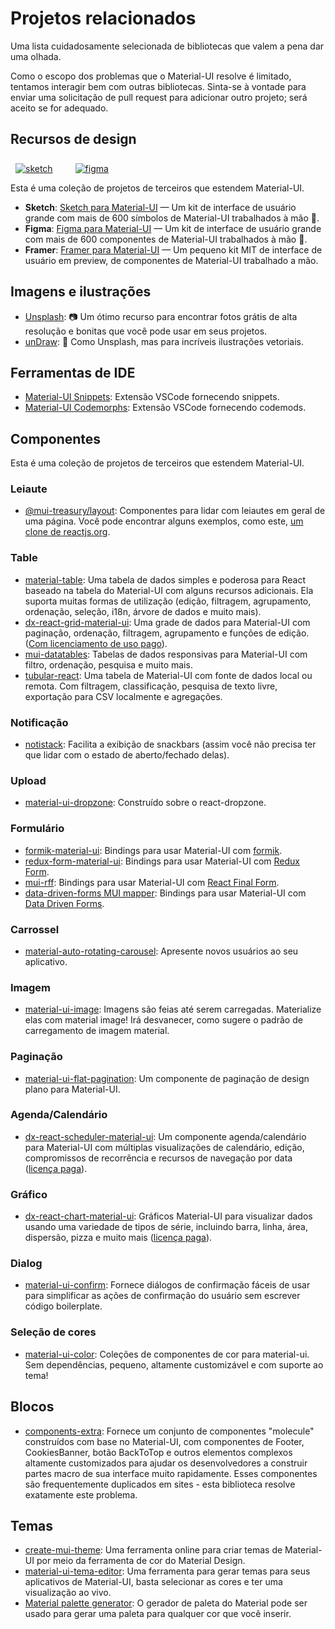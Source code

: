 # Projetos relacionados

<p class="description">Uma lista cuidadosamente selecionada de bibliotecas que valem a pena dar uma olhada.</p>

Como o escopo dos problemas que o Material-UI resolve é limitado, tentamos interagir bem com outras bibliotecas. Sinta-se à vontade para enviar uma solicitação de pull request para adicionar outro projeto; será aceito se for adequado.

## Recursos de design

<a href="https://material-ui.com/store/items/sketch-react/?utm_source=docs&utm_medium=referral&utm_campaign=installation-sketch" style="margin-left: 8px; margin-top: 8px; display: inline-block;"><img src="/static/images/download-sketch.svg" alt="sketch" /></a>
<a href="https://material-ui.com/store/items/figma-react/?utm_source=docs&utm_medium=referral&utm_campaign=installation-figma" style="margin-left: 32px; margin-top: 8px; display: inline-block;"><img src="/static/images/download-figma.svg" alt="figma" /></a>

Esta é uma coleção de projetos de terceiros que estendem Material-UI.

- <strong x-id="1">Sketch</strong>: [Sketch para Material-UI](https://material-ui.com/store/items/sketch-react/?utm_source=docs&utm_medium=referral&utm_campaign=related-projects-sketch) — Um kit de interface de usuário grande com mais de 600 símbolos de Material-UI trabalhados à mão 💎.
- <strong x-id="1">Figma</strong>: [Figma para Material-UI](https://material-ui.com/store/items/figma-react/?utm_source=docs&utm_medium=referral&utm_campaign=related-projects-sketch) — Um kit de interface de usuário grande com mais de 600 componentes de Material-UI trabalhados à mão 🎨.
- <strong x-id="1">Framer</strong>: [Framer para Material-UI](https://packages.framer.com/package/material-ui/material-ui) — Um pequeno kit MIT de interface de usuário em preview, de componentes de Material-UI trabalhado a mão.

## Imagens e ilustrações

- [Unsplash](https://unsplash.com): 📷 Um ótimo recurso para encontrar fotos grátis de alta resolução e bonitas que você pode usar em seus projetos.
- [unDraw](https://undraw.co/): 📐 Como Unsplash, mas para incríveis ilustrações vetoriais.

## Ferramentas de IDE

- [Material-UI Snippets](https://marketplace.visualstudio.com/items?itemName=vscodeshift.material-ui-snippets): Extensão VSCode fornecendo snippets.
- [Material-UI Codemorphs](https://marketplace.visualstudio.com/items?itemName=vscodeshift.material-ui-codemorphs): Extensão VSCode fornecendo codemods.

## Componentes

Esta é uma coleção de projetos de terceiros que estendem Material-UI.

### Leiaute

- [@mui-treasury/layout](https://mui-treasury.com/layout): Componentes para lidar com leiautes em geral de uma página. Você pode encontrar alguns exemplos, como este, [um clone de reactjs.org](https://mui-treasury.com/layout/clones/reactjs).

### Table

- [material-table](https://github.com/mbrn/material-table): Uma tabela de dados simples e poderosa para React baseado na tabela do Material-UI com alguns recursos adicionais. Ela suporta muitas formas de utilização (edição, filtragem, agrupamento, ordenação, seleção, i18n, árvore de dados e muito mais).
- [dx-react-grid-material-ui](https://devexpress.github.io/devextreme-reactive/react/grid/): Uma grade de dados para Material-UI com paginação, ordenação, filtragem, agrupamento e funções de edição.([Com licenciamento de uso pago](https://js.devexpress.com/licensing/)).
- [mui-datatables](https://github.com/gregnb/mui-datatables): Tabelas de dados responsivas para Material-UI com filtro, ordenação, pesquisa e muito mais.
- [tubular-react](https://github.com/unosquare/tubular-react): Uma tabela de Material-UI com fonte de dados local ou remota. Com filtragem, classificação, pesquisa de texto livre, exportação para CSV localmente e agregações.

### Notificação

- [notistack](https://github.com/iamhosseindhv/notistack): Facilita a exibição de snackbars (assim você não precisa ter que lidar com o estado de aberto/fechado delas).

### Upload

- [material-ui-dropzone](https://github.com/Yuvaleros/material-ui-dropzone): Construído sobre o react-dropzone.

### Formulário

- [formik-material-ui](https://github.com/stackworx/formik-material-ui): Bindings para usar Material-UI com [formik](https://jaredpalmer.com/formik).
- [redux-form-material-ui](https://github.com/erikras/redux-form-material-ui): Bindings para usar Material-UI com [Redux Form](https://redux-form.com/).
- [mui-rff](https://github.com/lookfirst/mui-rff): Bindings para usar Material-UI com [React Final Form](https://final-form.org/react).
- [data-driven-forms MUI mapper](https://github.com/data-driven-forms/react-forms/tree/master/packages/mui-component-mapper): Bindings para usar Material-UI com [Data Driven Forms](https://data-driven-forms.org/).

### Carrossel

- [material-auto-rotating-carousel](https://mui.wertarbyte.com/#material-auto-rotating-carousel): Apresente novos usuários ao seu aplicativo.

### Imagem

- [material-ui-image](https://mui.wertarbyte.com/#material-ui-image): Imagens são feias até serem carregadas. Materialize elas com material image! Irá desvanecer, como sugere o padrão de carregamento de imagem material.

### Paginação

- [material-ui-flat-pagination](https://github.com/szmslab/material-ui-flat-pagination): Um componente de paginação de design plano para Material-UI.

### Agenda/Calendário

- [dx-react-scheduler-material-ui](https://devexpress.github.io/devextreme-reactive/react/scheduler/): Um componente agenda/calendário para Material-UI com múltiplas visualizações de calendário, edição, compromissos de recorrência e recursos de navegação por data ([licença paga](https://js.devexpress.com/licensing/)).

### Gráfico

- [dx-react-chart-material-ui](https://devexpress.github.io/devextreme-reactive/react/chart/): Gráficos Material-UI para visualizar dados usando uma variedade de tipos de série, incluindo barra, linha, área, dispersão, pizza e muito mais ([licença paga](https://js.devexpress.com/licensing/)).

### Dialog

- [material-ui-confirm](https://github.com/jonatanklosko/material-ui-confirm): Fornece diálogos de confirmação fáceis de usar para simplificar as ações de confirmação do usuário sem escrever código boilerplate.

### Seleção de cores

- [material-ui-color](https://github.com/mikbry/material-ui-color): Coleções de componentes de cor para material-ui. Sem dependências, pequeno, altamente customizável e com suporte ao tema!

## Blocos

- [components-extra](https://github.com/alexandre-lelain/components-extra): Fornece um conjunto de componentes "molecule" construídos com base no Material-UI, com componentes de Footer, CookiesBanner, botão BackToTop e outros elementos complexos altamente customizados para ajudar os desenvolvedores a construir partes macro de sua interface muito rapidamente. Esses componentes são frequentemente duplicados em sites - esta biblioteca resolve exatamente este problema.

## Temas

- [create-mui-theme](https://react-theming.github.io/create-mui-theme/): Uma ferramenta online para criar temas de Material-UI por meio da ferramenta de cor do Material Design.
- [material-ui-tema-editor](https://in-your-saas.github.io/material-ui-theme-editor/): Uma ferramenta para gerar temas para seus aplicativos de Material-UI, basta selecionar as cores e ter uma visualização ao vivo.
- [Material palette generator](https://material.io/inline-tools/color/): O gerador de paleta do Material pode ser usado para gerar uma paleta para qualquer cor que você inserir.